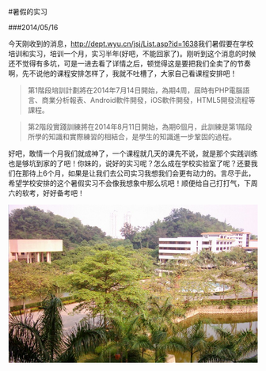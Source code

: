 ﻿#暑假的实习

###2014/05/16

今天刚收到的消息，<http://dept.wyu.cn/jsj/List.asp?id=1638>我们暑假要在学校培训和实习，培训一个月，实习半年(好吧，不能回家了)。刚听到这个消息的时候还不觉得有多坑，可是一进去看了详情之后，顿觉得这是要把我们全卖了的节奏啊，先不说他的课程安排怎样了，我就不吐槽了，大家自己看课程安排吧！

>第1階段培訓計劃將在2014年7月14日開始，為期4周，屆時有PHP電腦語言、商業分析報表、Android軟件開發，iOS軟件開發，HTML5開發流程等課程。

>第2階段實踐訓練將在2014年8月11日開始，為期6個月，此訓練是第1階段所學的知識和實際練習的相結合，是學生的知識進一步鞏固的過程。

好吧，敢情一个月我们就成神了，一个课程就几天的课先不说，就是那个实践训练也是够坑到家的了吧！你妹的，说好的实习呢？怎么成在学校实验室了呢？还要我们在那待上6个月，如果是让我们去公司实习我想我们会更有动力的。言尽于此，希望学校安排的这个暑假实习不会像我想象中那么坑吧！顺便给自己打打气，下周六的软考，好好备考吧！

![](../img/imager1.jpg)
